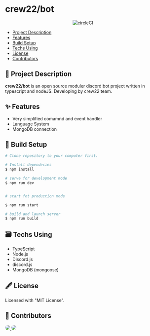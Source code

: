 # crew22/bot
<div align="center">

![circleCI](https://circleci.com/gh/crew22/bot.svg?style=svg)

</div>

- [Project Description](#-project-description)
- [Features](#-features)
- [Build Setup](#-build-setup)
- [Techs Using](#%EF%B8%8F-techs-using)
- [License](#%EF%B8%8F-license)
- [Contributors](#-contributors)

## 📜 Project Description

**crew22/bot** is an open source moduler discord bot project written in typescript and nodeJS. Developing by crew22 team.

## ✨ Features

- Very simplified comamnd and event handler
- Language System
- MongoDB connection

## 🧰 Build Setup

```bash
# Clone repository to your computer first.

# Install dependecies
$ npm install

# serve for development mode
$ npm run dev


# start fot production mode

$ npm run start

# build and launch server
$ npm run build
```

## 🗃️ Techs Using
- TypeScript
- Node.js
- Discord.js
- discord.js
- MongoDB (mongoose)

## 🖋️ License

Licensed with "MIT License".


## 🙌 Contributors


<a href="https://github.com/ataege" style="border-radius: 50% !important;">
  <img src="https://avatars.githubusercontent.com/u/64982472?size=50" style="border-radius: 50% !important;">
</a>

<a href="https://github.com/UmutGulmez" style="border-radius: 50% !important;">
  <img src="https://avatars3.githubusercontent.com/u/33429919?size=50" style="border-radius: 50% !important;">
</a>